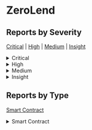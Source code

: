 # ZeroLend

## Reports by Severity

[Critical](./#critical) | [High](./#high) | [Medium](./#medium) | [Insight](./#insight)

<details>

<summary>Critical</summary>

* [28912 - \[SC - Critical\] Attackers can control the vote result and ampli...](28912-sc-critical-attackers-can-control-the-vote-result-and-ampli....md)
* [29031 - \[SC - Critical\] VestedZeroNFT tokens can be directly stolen thr...](29031-sc-critical-vestedzeronft-tokens-can-be-directly-stolen-thr....md)
* [29062 - \[SC - Critical\] Attacker can steal locked balance of staked nft...](29062-sc-critical-attacker-can-steal-locked-balance-of-staked-nft....md)
* [29103 - \[SC - Critical\] Omnichain Stakers can permanently lose access t...](29103-sc-critical-omnichain-stakers-can-permanently-lose-access-t....md)
* [29135 - \[SC - Critical\] OmnichainStakingsolunstakeLP and OmnichainStaki...](29135-sc-critical-omnichainstakingsolunstakelp-and-omnichainstaki....md)
* [29204 - \[SC - Critical\] Direct theft of Users VestedZeroNFT by using sp...](29204-sc-critical-direct-theft-of-users-vestedzeronft-by-using-sp....md)
* [29211 - \[SC - Critical\] Voting manipulation cause by the possibility to...](29211-sc-critical-voting-manipulation-cause-by-the-possibility-to....md)
* [29288 - \[SC - Critical\] all NFTs can be stolen by calling VestedZeroNFT...](29288-sc-critical-all-nfts-can-be-stolen-by-calling-vestedzeronft....md)

</details>

<details>

<summary>High</summary>

* [28910 - \[SC - High\] Bool check wrong in registerGauge](28910-sc-high-bool-check-wrong-in-registergauge.md)
* [28955 - \[SC - High\] Malicious user can transfer all unclaimed rewar...](28955-sc-high-malicious-user-can-transfer-all-unclaimed-rewar....md)
* [28988 - \[SC - High\] Mechanism for distributing extra reward tokens ...](28988-sc-high-mechanism-for-distributing-extra-reward-tokens-....md)
* [28992 - \[SC - High\] Permanent freezing of additional reward tokens](28992-sc-high-permanent-freezing-of-additional-reward-tokens.md)
* [29012 - \[SC - High\] Votes manipulation in PoolVoter](29012-sc-high-votes-manipulation-in-poolvoter.md)
* [29019 - \[SC - High\] The ZeroLendToken contract in the Governance mo...](29019-sc-high-the-zerolendtoken-contract-in-the-governance-mo....md)
* [29026 - \[SC - High\] Hackers can steal the unclaimed yield to get th...](29026-sc-high-hackers-can-steal-the-unclaimed-yield-to-get-th....md)
* [29078 - \[SC - High\] Theft of unclaimed yield due to the wrong calcu...](29078-sc-high-theft-of-unclaimed-yield-due-to-the-wrong-calcu....md)
* [29095 - \[SC - High\] The lockers supply can be arbitrarily inflated ...](29095-sc-high-the-lockers-supply-can-be-arbitrarily-inflated-....md)
* [29101 - \[SC - High\] Staking in BaseLocker is broken](29101-sc-high-staking-in-baselocker-is-broken.md)
* [29120 - \[SC - High\] Bug in reward distribution logic leads to theft...](29120-sc-high-bug-in-reward-distribution-logic-leads-to-theft....md)
* [29121 - \[SC - High\] Any rewards sent to the PoolVoter will be undis...](29121-sc-high-any-rewards-sent-to-the-poolvoter-will-be-undis....md)
* [29122 - \[SC - High\] All reward tokens can be stolen by an attacker ...](29122-sc-high-all-reward-tokens-can-be-stolen-by-an-attacker-....md)
* [29137 - \[SC - High\] ZeroLend token is not behaving properly while c...](29137-sc-high-zerolend-token-is-not-behaving-properly-while-c....md)
* [29145 - \[SC - High\] zeroLendToken is bricked to use for whitelisted...](29145-sc-high-zerolendtoken-is-bricked-to-use-for-whitelisted....md)
* [29181 - \[SC - High\] Tautology in PoolVoterregisterGauge makes it im...](29181-sc-high-tautology-in-poolvoterregistergauge-makes-it-im....md)
* [29189 - \[SC - High\] ZeroLendToken doesnt allow whitelisted users to...](29189-sc-high-zerolendtoken-doesnt-allow-whitelisted-users-to....md)
* [29213 - \[SC - High\] The function always revert if \_stakeNFT True d...](29213-sc-high-the-function-always-revert-if-\_stakenft-true-d....md)
* [29267 - \[SC - High\] Wrong implementation causing some functions in ...](29267-sc-high-wrong-implementation-causing-some-functions-in-....md)
* [29270 - \[SC - High\] The main functionality of the contract EarlyZER...](29270-sc-high-the-main-functionality-of-the-contract-earlyzer....md)

</details>

<details>

<summary>Medium</summary>

* [28875 - \[SC - Medium\] Unauthorized minting of vested NFTs](28875-sc-medium-unauthorized-minting-of-vested-nfts.md)
* [28885 - \[SC - Medium\] Lack of check for Lockend in merge LockerToken ...](28885-sc-medium-lack-of-check-for-lockend-in-merge-lockertoken-....md)
* [28892 - \[SC - Medium\] ZeroLockermerge can make a voting lock last lon...](28892-sc-medium-zerolockermerge-can-make-a-voting-lock-last-lon....md)
* [28938 - \[SC - Medium\] Attacker can invalidate users supplyWithPermit ...](28938-sc-medium-attacker-can-invalidate-users-supplywithpermit-....md)
* [28943 - \[SC - Medium\] DoS when user want to supply repay asset using...](28943-sc-medium-dos-when-user-want-to-supply-repay-asset-using....md)
* [28970 - \[SC - Medium\] Attacker can grief a user by making his supplyW...](28970-sc-medium-attacker-can-grief-a-user-by-making-his-supplyw....md)
* [28987 - \[SC - Medium\] Manipulation of governance is possible by minti...](28987-sc-medium-manipulation-of-governance-is-possible-by-minti....md)
* [29052 - \[SC - Medium\] Pool funds could be locked due to Division by zero](29052-sc-medium-pool-funds-could-be-locked-due-to-division-by-zero.md)
* [29059 - \[SC - Medium\] Race condition in StakingBonus will result in s...](29059-sc-medium-race-condition-in-stakingbonus-will-result-in-s....md)
* [29068 - \[SC - Medium\] AaveOracle contract does not verify price stale...](29068-sc-medium-aaveoracle-contract-does-not-verify-price-stale....md)
* [29069 - \[SC - Medium\] Ability to deny users from repaying and supplyi...](29069-sc-medium-ability-to-deny-users-from-repaying-and-supplyi....md)
* [29123 - \[SC - Medium\] Griefing attack for VestedZeroNFT](29123-sc-medium-griefing-attack-for-vestedzeronft.md)
* [29130 - \[SC - Medium\] Unlimited Minting of VestedZeroNFT](29130-sc-medium-unlimited-minting-of-vestedzeronft.md)
* [29139 - \[SC - Medium\] Griefing attack to cause users to suffer penalt...](29139-sc-medium-griefing-attack-to-cause-users-to-suffer-penalt....md)
* [29170 - \[SC - Medium\] DoS by front-runnable externall call](29170-sc-medium-dos-by-front-runnable-externall-call.md)
* [29198 - \[SC - Medium\] Griefing attack to cause the rewards of a user ...](29198-sc-medium-griefing-attack-to-cause-the-rewards-of-a-user-....md)
* [29286 - \[SC - Medium\] MultiSigWalletremoveOwner - L The bug allows th...](29286-sc-medium-multisigwalletremoveowner-l-the-bug-allows-th....md)

</details>

<details>

<summary>Insight</summary>

* [29047 - \[SC - Insight\] Reward is lost when totalSupply](29047-sc-insight-reward-is-lost-when-totalsupply.md)
* [29149 - \[SC - Insight\] DoS in Zero Registry configuration updation](29149-sc-insight-dos-in-zero-registry-configuration-updation.md)
* [29175 - \[SC - Insight\] Granting DEFAULT\_ADMIN\_ROLE to the deployer in ...](29175-sc-insight-granting-default\_admin\_role-to-the-deployer-in-....md)
* [29186 - \[SC - Insight\] ValidationLogicvalidateBorrow - L-L Incorrect i...](29186-sc-insight-validationlogicvalidateborrow-l-l-incorrect-i....md)
* [29188 - \[SC - Insight\] StakingBonuscalculateBonus wrongly utilizes BPS](29188-sc-insight-stakingbonuscalculatebonus-wrongly-utilizes-bps.md)
* [29190 - \[SC - Insight\] Permanent freezing of up to wei of yield each ...](29190-sc-insight-permanent-freezing-of-up-to-wei-of-yield-each-....md)
* [29225 - \[SC - Insight\] EarlyZEROVesting is having a rounding issue and...](29225-sc-insight-earlyzerovesting-is-having-a-rounding-issue-and....md)
* [29244 - \[SC - Insight\] Using permit inside the function can lead to Do...](29244-sc-insight-using-permit-inside-the-function-can-lead-to-do....md)
* [29249 - \[SC - Insight\] Using permit inside the function can lead to Do...](29249-sc-insight-using-permit-inside-the-function-can-lead-to-do....md)
* [29262 - \[SC - Insight\] Some users can get more rewards than others whi...](29262-sc-insight-some-users-can-get-more-rewards-than-others-whi....md)
* [29322 - \[SC - Insight\] Use safeTransfer instead of transfer](29322-sc-insight-use-safetransfer-instead-of-transfer.md)
* [29328 - \[SC - Insight\] zkSync ACLManager EOA as EMERGENCY\_ADMIN](29328-sc-insight-zksync-aclmanager-eoa-as-emergency\_admin.md)
* [29329 - \[SC - Insight\] Manta ACLManager EOA as EMERGENCY\_ADMIN](29329-sc-insight-manta-aclmanager-eoa-as-emergency\_admin.md)
* [29331 - \[SC - Insight\] Manta ACLManager EOA as RISK\_ADMIN](29331-sc-insight-manta-aclmanager-eoa-as-risk\_admin.md)
* [29332 - \[SC - Insight\] Manta ReservesSetupHelper EOA as owner](29332-sc-insight-manta-reservessetuphelper-eoa-as-owner.md)
* [29342 - \[SC - Insight\] Lack of chainID validation allows reuse of sign...](29342-sc-insight-lack-of-chainid-validation-allows-reuse-of-sign....md)
* [29344 - \[SC - Insight\] Price assets deposited manipulation](29344-sc-insight-price-assets-deposited-manipulation.md)

</details>

## Reports by Type

[Smart Contract](./#smart-contract)

<details>

<summary>Smart Contract</summary>

* [28875 - \[SC - Medium\] Unauthorized minting of vested NFTs](28875-sc-medium-unauthorized-minting-of-vested-nfts.md)
* [28885 - \[SC - Medium\] Lack of check for Lockend in merge LockerToken ...](28885-sc-medium-lack-of-check-for-lockend-in-merge-lockertoken-....md)
* [28892 - \[SC - Medium\] ZeroLockermerge can make a voting lock last lon...](28892-sc-medium-zerolockermerge-can-make-a-voting-lock-last-lon....md)
* [28910 - \[SC - High\] Bool check wrong in registerGauge](28910-sc-high-bool-check-wrong-in-registergauge.md)
* [28912 - \[SC - Critical\] Attackers can control the vote result and ampli...](28912-sc-critical-attackers-can-control-the-vote-result-and-ampli....md)
* [28938 - \[SC - Medium\] Attacker can invalidate users supplyWithPermit ...](28938-sc-medium-attacker-can-invalidate-users-supplywithpermit-....md)
* [28943 - \[SC - Medium\] DoS when user want to supply repay asset using...](28943-sc-medium-dos-when-user-want-to-supply-repay-asset-using....md)
* [28955 - \[SC - High\] Malicious user can transfer all unclaimed rewar...](28955-sc-high-malicious-user-can-transfer-all-unclaimed-rewar....md)
* [28970 - \[SC - Medium\] Attacker can grief a user by making his supplyW...](28970-sc-medium-attacker-can-grief-a-user-by-making-his-supplyw....md)
* [28987 - \[SC - Medium\] Manipulation of governance is possible by minti...](28987-sc-medium-manipulation-of-governance-is-possible-by-minti....md)
* [28988 - \[SC - High\] Mechanism for distributing extra reward tokens ...](28988-sc-high-mechanism-for-distributing-extra-reward-tokens-....md)
* [28992 - \[SC - High\] Permanent freezing of additional reward tokens](28992-sc-high-permanent-freezing-of-additional-reward-tokens.md)
* [29012 - \[SC - High\] Votes manipulation in PoolVoter](29012-sc-high-votes-manipulation-in-poolvoter.md)
* [29019 - \[SC - High\] The ZeroLendToken contract in the Governance mo...](29019-sc-high-the-zerolendtoken-contract-in-the-governance-mo....md)
* [29026 - \[SC - High\] Hackers can steal the unclaimed yield to get th...](29026-sc-high-hackers-can-steal-the-unclaimed-yield-to-get-th....md)
* [29031 - \[SC - Critical\] VestedZeroNFT tokens can be directly stolen thr...](29031-sc-critical-vestedzeronft-tokens-can-be-directly-stolen-thr....md)
* [29047 - \[SC - Insight\] Reward is lost when totalSupply](29047-sc-insight-reward-is-lost-when-totalsupply.md)
* [29052 - \[SC - Medium\] Pool funds could be locked due to Division by zero](29052-sc-medium-pool-funds-could-be-locked-due-to-division-by-zero.md)
* [29059 - \[SC - Medium\] Race condition in StakingBonus will result in s...](29059-sc-medium-race-condition-in-stakingbonus-will-result-in-s....md)
* [29062 - \[SC - Critical\] Attacker can steal locked balance of staked nft...](29062-sc-critical-attacker-can-steal-locked-balance-of-staked-nft....md)
* [29068 - \[SC - Medium\] AaveOracle contract does not verify price stale...](29068-sc-medium-aaveoracle-contract-does-not-verify-price-stale....md)
* [29069 - \[SC - Medium\] Ability to deny users from repaying and supplyi...](29069-sc-medium-ability-to-deny-users-from-repaying-and-supplyi....md)
* [29078 - \[SC - High\] Theft of unclaimed yield due to the wrong calcu...](29078-sc-high-theft-of-unclaimed-yield-due-to-the-wrong-calcu....md)
* [29095 - \[SC - High\] The lockers supply can be arbitrarily inflated ...](29095-sc-high-the-lockers-supply-can-be-arbitrarily-inflated-....md)
* [29101 - \[SC - High\] Staking in BaseLocker is broken](29101-sc-high-staking-in-baselocker-is-broken.md)
* [29103 - \[SC - Critical\] Omnichain Stakers can permanently lose access t...](29103-sc-critical-omnichain-stakers-can-permanently-lose-access-t....md)
* [29120 - \[SC - High\] Bug in reward distribution logic leads to theft...](29120-sc-high-bug-in-reward-distribution-logic-leads-to-theft....md)
* [29121 - \[SC - High\] Any rewards sent to the PoolVoter will be undis...](29121-sc-high-any-rewards-sent-to-the-poolvoter-will-be-undis....md)
* [29122 - \[SC - High\] All reward tokens can be stolen by an attacker ...](29122-sc-high-all-reward-tokens-can-be-stolen-by-an-attacker-....md)
* [29123 - \[SC - Medium\] Griefing attack for VestedZeroNFT](29123-sc-medium-griefing-attack-for-vestedzeronft.md)
* [29130 - \[SC - Medium\] Unlimited Minting of VestedZeroNFT](29130-sc-medium-unlimited-minting-of-vestedzeronft.md)
* [29135 - \[SC - Critical\] OmnichainStakingsolunstakeLP and OmnichainStaki...](29135-sc-critical-omnichainstakingsolunstakelp-and-omnichainstaki....md)
* [29137 - \[SC - High\] ZeroLend token is not behaving properly while c...](29137-sc-high-zerolend-token-is-not-behaving-properly-while-c....md)
* [29139 - \[SC - Medium\] Griefing attack to cause users to suffer penalt...](29139-sc-medium-griefing-attack-to-cause-users-to-suffer-penalt....md)
* [29145 - \[SC - High\] zeroLendToken is bricked to use for whitelisted...](29145-sc-high-zerolendtoken-is-bricked-to-use-for-whitelisted....md)
* [29149 - \[SC - Insight\] DoS in Zero Registry configuration updation](29149-sc-insight-dos-in-zero-registry-configuration-updation.md)
* [29170 - \[SC - Medium\] DoS by front-runnable externall call](29170-sc-medium-dos-by-front-runnable-externall-call.md)
* [29175 - \[SC - Insight\] Granting DEFAULT\_ADMIN\_ROLE to the deployer in ...](29175-sc-insight-granting-default\_admin\_role-to-the-deployer-in-....md)
* [29181 - \[SC - High\] Tautology in PoolVoterregisterGauge makes it im...](29181-sc-high-tautology-in-poolvoterregistergauge-makes-it-im....md)
* [29186 - \[SC - Insight\] ValidationLogicvalidateBorrow - L-L Incorrect i...](29186-sc-insight-validationlogicvalidateborrow-l-l-incorrect-i....md)
* [29188 - \[SC - Insight\] StakingBonuscalculateBonus wrongly utilizes BPS](29188-sc-insight-stakingbonuscalculatebonus-wrongly-utilizes-bps.md)
* [29189 - \[SC - High\] ZeroLendToken doesnt allow whitelisted users to...](29189-sc-high-zerolendtoken-doesnt-allow-whitelisted-users-to....md)
* [29190 - \[SC - Insight\] Permanent freezing of up to wei of yield each ...](29190-sc-insight-permanent-freezing-of-up-to-wei-of-yield-each-....md)
* [29198 - \[SC - Medium\] Griefing attack to cause the rewards of a user ...](29198-sc-medium-griefing-attack-to-cause-the-rewards-of-a-user-....md)
* [29204 - \[SC - Critical\] Direct theft of Users VestedZeroNFT by using sp...](29204-sc-critical-direct-theft-of-users-vestedzeronft-by-using-sp....md)
* [29211 - \[SC - Critical\] Voting manipulation cause by the possibility to...](29211-sc-critical-voting-manipulation-cause-by-the-possibility-to....md)
* [29213 - \[SC - High\] The function always revert if \_stakeNFT True d...](29213-sc-high-the-function-always-revert-if-\_stakenft-true-d....md)
* [29225 - \[SC - Insight\] EarlyZEROVesting is having a rounding issue and...](29225-sc-insight-earlyzerovesting-is-having-a-rounding-issue-and....md)
* [29244 - \[SC - Insight\] Using permit inside the function can lead to Do...](29244-sc-insight-using-permit-inside-the-function-can-lead-to-do....md)
* [29249 - \[SC - Insight\] Using permit inside the function can lead to Do...](29249-sc-insight-using-permit-inside-the-function-can-lead-to-do....md)
* [29262 - \[SC - Insight\] Some users can get more rewards than others whi...](29262-sc-insight-some-users-can-get-more-rewards-than-others-whi....md)
* [29267 - \[SC - High\] Wrong implementation causing some functions in ...](29267-sc-high-wrong-implementation-causing-some-functions-in-....md)
* [29270 - \[SC - High\] The main functionality of the contract EarlyZER...](29270-sc-high-the-main-functionality-of-the-contract-earlyzer....md)
* [29286 - \[SC - Medium\] MultiSigWalletremoveOwner - L The bug allows th...](29286-sc-medium-multisigwalletremoveowner-l-the-bug-allows-th....md)
* [29288 - \[SC - Critical\] all NFTs can be stolen by calling VestedZeroNFT...](29288-sc-critical-all-nfts-can-be-stolen-by-calling-vestedzeronft....md)
* [29322 - \[SC - Insight\] Use safeTransfer instead of transfer](29322-sc-insight-use-safetransfer-instead-of-transfer.md)
* [29328 - \[SC - Insight\] zkSync ACLManager EOA as EMERGENCY\_ADMIN](29328-sc-insight-zksync-aclmanager-eoa-as-emergency\_admin.md)
* [29329 - \[SC - Insight\] Manta ACLManager EOA as EMERGENCY\_ADMIN](29329-sc-insight-manta-aclmanager-eoa-as-emergency\_admin.md)
* [29331 - \[SC - Insight\] Manta ACLManager EOA as RISK\_ADMIN](29331-sc-insight-manta-aclmanager-eoa-as-risk\_admin.md)
* [29332 - \[SC - Insight\] Manta ReservesSetupHelper EOA as owner](29332-sc-insight-manta-reservessetuphelper-eoa-as-owner.md)
* [29342 - \[SC - Insight\] Lack of chainID validation allows reuse of sign...](29342-sc-insight-lack-of-chainid-validation-allows-reuse-of-sign....md)
* [29344 - \[SC - Insight\] Price assets deposited manipulation](29344-sc-insight-price-assets-deposited-manipulation.md)

</details>
